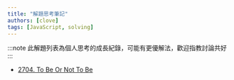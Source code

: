 ```yaml
---
title: "解題思考筆記"
authors: [clove]
tags: [JavaScript, solving]
---
```

:::note
此解題列表為個人思考的成長紀錄，可能有更優解法，歡迎指教討論共好
:::

<!-- - [取得今天日期在今年是第幾週](../solving-code/getTodayWeekNumber.md) -->
- [2704. To Be Or Not To Be](../solve-code/toBeOrNotToBe.md)
